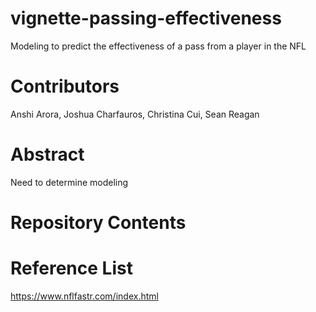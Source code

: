 # vignette-passing-effectiveness
Modeling to predict the effectiveness of a pass from a player in the NFL

# Contributors

Anshi Arora, Joshua Charfauros, Christina Cui, Sean Reagan

# Abstract

Need to determine modeling

# Repository Contents

# Reference List
https://www.nflfastr.com/index.html
